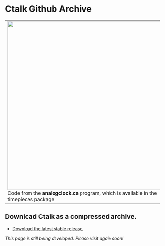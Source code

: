 # Ctalk Github Archive

<table>
<tr>
<td>
<img height="550px" src="https://a.fsdn.com/con/app/proj/ctalk/screenshots/analogclock_sample_2.jpg"/>
Code from the <b>analogclock.ca</b> program, which is available in the timepieces package.
</td>
<td>
<img height="550px" src="https://sourceforge.net/p/ctalk/screenshot/filedialog_screenshot_800x600.jpg"/></tc>
<b>Ctalk's</b> developing widget set for X, using the <em>X11Pane</em> class and its subclasses.
</td>
</table>


## Download Ctalk as a compressed archive.
- [Download the latest stable release.](https://github.com/ctalk/ctalk/archive/release.zip)

*This page is still being developed. Please visit again soon!*
